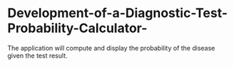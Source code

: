 # Development-of-a-Diagnostic-Test-Probability-Calculator-
The application will compute and display the probability of the disease given the test result.

